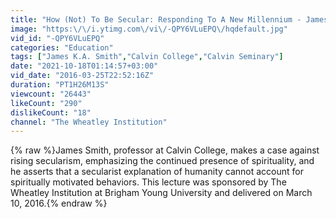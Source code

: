 ```yaml
---
title: "How (Not) To Be Secular: Responding To A New Millennium - James K.A. Smith"
image: "https:\/\/i.ytimg.com\/vi\/-QPY6VLuEPQ\/hqdefault.jpg"
vid_id: "-QPY6VLuEPQ"
categories: "Education"
tags: ["James K.A. Smith","Calvin College","Calvin Seminary"]
date: "2021-10-18T01:14:57+03:00"
vid_date: "2016-03-25T22:52:16Z"
duration: "PT1H26M13S"
viewcount: "26443"
likeCount: "290"
dislikeCount: "18"
channel: "The Wheatley Institution"
---
```

{% raw %}James Smith, professor at Calvin College, makes a case against rising secularism, emphasizing the continued presence of spirituality, and he asserts that a secularist explanation of humanity cannot account for spiritually motivated behaviors. This lecture was sponsored by The Wheatley Institution at Brigham Young University and delivered on March 10, 2016.{% endraw %}
